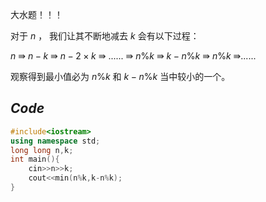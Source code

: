 大水题！！！

对于 $n$ ， 我们让其不断地减去 $k$ 会有以下过程：

$n$ $\Rrightarrow$ $n-k$ $\Rrightarrow$ $n-2\times k$ $\Rrightarrow$ ...... $\Rrightarrow$ $n \% k$ $\Rrightarrow$ $k- n\%k$ $\Rrightarrow$ $n\%k$ $\Rrightarrow$......

观察得到最小值必为 $n\%k$ 和 $k-n\%k$ 当中较小的一个。

## _Code_
```cpp
#include<iostream>
using namespace std;
long long n,k;
int main(){
    cin>>n>>k;
    cout<<min(n%k,k-n%k);
}
```
